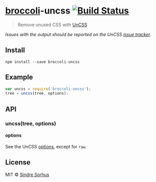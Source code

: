 # [broccoli](https://github.com/joliss/broccoli)-uncss [![Build Status](https://travis-ci.org/sindresorhus/broccoli-uncss.png?branch=master)](https://travis-ci.org/sindresorhus/broccoli-uncss)

> Remove unused CSS with [UnCSS](https://github.com/giakki/uncss)

*Issues with the output should be reported on the UnCSS [issue tracker](https://github.com/giakki/uncss/issues).*


## Install

```
npm install --save broccoli-uncss
```


## Example

```js
var uncss = require('broccoli-uncss');
tree = uncss(tree, options);
```


## API

### uncss(tree, options)

#### options

See the UnCSS [options](https://github.com/giakki/uncss#within-nodejs), except for `raw`.


## License

MIT © [Sindre Sorhus](http://sindresorhus.com)
